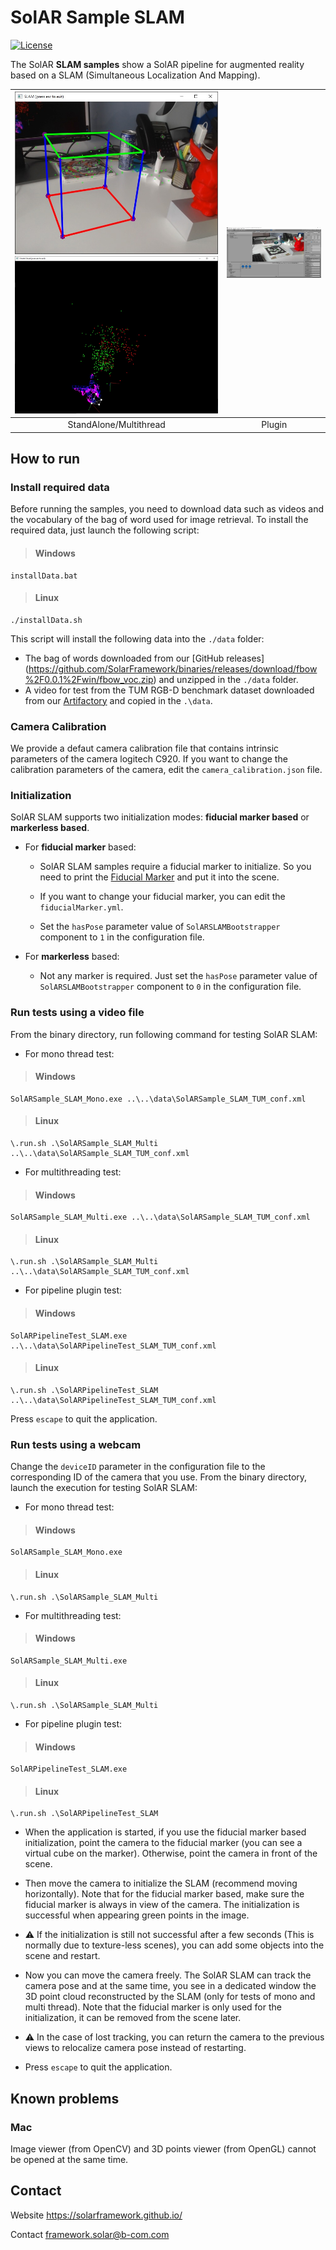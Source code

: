 # SolAR Sample SLAM

[![License](https://img.shields.io/github/license/SolARFramework/Sample-Slam?style=flat-square&label=License)](https://www.apache.org/licenses/LICENSE-2.0)


The SolAR **SLAM samples** show a SolAR pipeline for augmented reality based on a SLAM (Simultaneous Localization And Mapping).


| ![](./SolARSample_SLAM_Multi/cube.jpg) ![](./SolARSample_SLAM_Multi/pointcloud.jpg) | ![](./SolARPipeline_SLAM/plugin.jpg) |
|:-:|:-:|
| StandAlone/Multithread | Plugin | 


## How to run

### Install required data

Before running the samples, you need to download data such as videos and the vocabulary of the bag of word used for image retrieval.
To install the required data, just launch the following script:

> #### Windows
>
	installData.bat

> #### Linux
>
	./installData.sh

This script will install the following data into the `./data` folder:
- The bag of words downloaded from our [GitHub releases] (https://github.com/SolarFramework/binaries/releases/download/fbow%2F0.0.1%2Fwin/fbow_voc.zip) and unzipped in the `./data` folder.
- A video for test from the TUM RGB-D benchmark dataset downloaded from our [Artifactory](https://vision.in.tum.de/rgbd/dataset/freiburg3/rgbd_dataset_freiburg3_long_office_household_validation-rgb.avi) and copied in the `.\data`.

### Camera Calibration

We provide a defaut camera calibration file that contains intrinsic parameters of the camera logitech C920.
If you want to change the calibration parameters of the camera, edit the `camera_calibration.json` file.

### Initialization

SolAR SLAM supports two initialization modes: **fiducial marker based** or **markerless based**.

* For **fiducial marker** based:
	* SolAR SLAM samples require a fiducial marker to initialize. So you need to print the [Fiducial Marker](./SolARSample_SLAM_Mono/FiducialMarker.gif) and put it into the scene.

	* If you want to change your fiducial marker, you can edit the `fiducialMarker.yml`.
	
	* Set the `hasPose` parameter value of `SolARSLAMBootstrapper` component to `1` in the configuration file.
	
* For **markerless** based:
    * Not any marker is required. Just set the `hasPose` parameter value of `SolARSLAMBootstrapper` component to `0` in the configuration file.

### Run tests using a video file

From the binary directory, run following command for testing SolAR SLAM:

* For mono thread test:
> #### Windows
>
	SolARSample_SLAM_Mono.exe ..\..\data\SolARSample_SLAM_TUM_conf.xml

> #### Linux
>
	\.run.sh .\SolARSample_SLAM_Multi ..\..\data\SolARSample_SLAM_TUM_conf.xml

* For multithreading test:
> #### Windows
>
	SolARSample_SLAM_Multi.exe ..\..\data\SolARSample_SLAM_TUM_conf.xml

> #### Linux
>
	\.run.sh .\SolARSample_SLAM_Multi ..\..\data\SolARSample_SLAM_TUM_conf.xml

* For pipeline plugin test:
> #### Windows
>
	SolARPipelineTest_SLAM.exe ..\..\data\SolARPipelineTest_SLAM_TUM_conf.xml

> #### Linux
>
	\.run.sh .\SolARPipelineTest_SLAM ..\..\data\SolARPipelineTest_SLAM_TUM_conf.xml

Press `escape` to quit the application.

### Run tests using a webcam

Change the `deviceID` parameter in the configuration file to the corresponding ID of the camera that you use. From the binary directory, launch the execution for testing SolAR SLAM:
* For mono thread test:
> #### Windows
>
	SolARSample_SLAM_Mono.exe

> #### Linux
>
	\.run.sh .\SolARSample_SLAM_Multi

* For multithreading test:
> #### Windows
>
	SolARSample_SLAM_Multi.exe

> #### Linux
>
	\.run.sh .\SolARSample_SLAM_Multi

* For pipeline plugin test:
> #### Windows
>
	SolARPipelineTest_SLAM.exe

> #### Linux
>
	\.run.sh .\SolARPipelineTest_SLAM


*  When the application is started, if you use the fiducial marker based initialization, point the camera to the fiducial marker (you can see a virtual cube on the marker). Otherwise, point the camera in front of the scene.

* Then move the camera to initialize the SLAM (recommend moving horizontally). Note that for the fiducial marker based, make sure the fiducial marker is always in view of the camera. The initialization is successful when appearing green points in the image.

* :warning: If the initialization is still not successful after a few seconds (This is normally due to texture-less scenes), you can add some objects into the scene and restart.

* Now you can move the camera freely. The SolAR SLAM can track the camera pose and at the same time, you see in a dedicated window the 3D point cloud reconstructed by the SLAM (only for tests of mono and multi thread). Note that the fiducial marker is only used for the initialization, it can be removed from the scene later.

* :warning: In the case of lost tracking, you can return the camera to the previous views to relocalize camera pose instead of restarting.

* Press `escape` to quit the application.

## Known problems

### Mac

Image viewer (from OpenCV) and 3D points viewer (from OpenGL) cannot be opened at the same time.

## Contact 
Website https://solarframework.github.io/

Contact framework.solar@b-com.com



